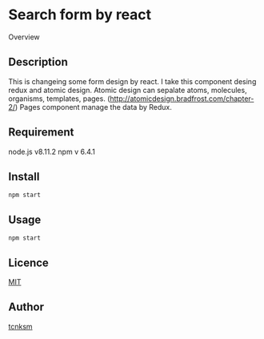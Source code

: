 Search form by react
====

Overview

## Description
This is changeing some form design by react.
I take this component desing redux and atomic design.
Atomic design can sepalate atoms, molecules, organisms, templates, pages.
(http://atomicdesign.bradfrost.com/chapter-2/)
Pages component manage the data by Redux.

## Requirement
node.js v8.11.2
npm v 6.4.1

## Install
`npm start`

## Usage
`npm start`

## Licence

[MIT](https://github.com/tcnksm/tool/blob/master/LICENCE)

## Author

[tcnksm](https://github.com/MasahiroHanawa)
